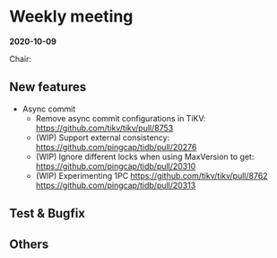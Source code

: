 # Weekly meeting

**2020-10-09**

Chair: 

## New features

* Async commit
  * Remove async commit configurations in TiKV: https://github.com/tikv/tikv/pull/8753
  * (WIP) Support external consistency: https://github.com/pingcap/tidb/pull/20276
  * (WIP) Ignore different locks when using MaxVersion to get: https://github.com/pingcap/tidb/pull/20310
  * (WIP) Experimenting 1PC https://github.com/tikv/tikv/pull/8762 https://github.com/pingcap/tidb/pull/20313


## Test & Bugfix

  


## Others
